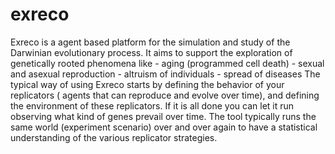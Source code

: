 # exreco
Exreco is a agent based platform for the simulation and study of the Darwinian evolutionary process.  It aims to support the exploration of genetically rooted phenomena like  - aging (programmed cell death) - sexual and asexual reproduction  - altruism of individuals - spread of diseases  The typical way of using Exreco starts by defining the behavior of your replicators ( agents that can reproduce and evolve over time), and defining the environment of these replicators. If it is all done you can let it run observing what kind of genes prevail over time. The tool typically runs the same world (experiment scenario) over and over again to have a statistical understanding of the various replicator strategies.
